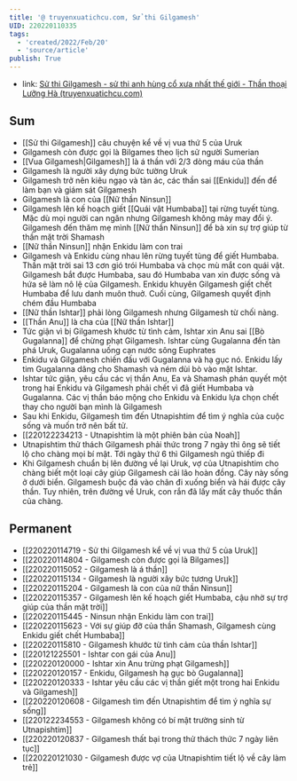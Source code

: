 ```yaml
---
title: '@ truyenxuatichcu.com, Sử thi Gilgamesh'
UID: 220220110335
tags:
  - 'created/2022/Feb/20'
  - 'source/article'
publish: True
---
```

- link: [Sử thi Gilgamesh - sử thi anh hùng cổ xưa nhất thế giới - Thần thoại Lưỡng Hà (truyenxuatichcu.com)](http://truyenxuatichcu.com/than-thoai-luong-ha/su-thi-gilgamesh-su-thi-anh-hung-co-xua-nhat-the-gioi.html)


## Sum
- [[Sử thi Gilgamesh]] câu chuyện kể về vị vua thứ 5 của Uruk
- Gilgamesh còn được gọi là Bilgames theo lịch sử người Sumerian
- [[Vua Gilgamesh|Gilgamesh]] là á thần với 2/3 dòng máu của thần
- Gilgamesh là người xây dựng bức tường Uruk
- Gilgamesh trở nên kiêu ngạo và tàn ác, các thần sai [[Enkidu]] đến để làm bạn và giám sát Gilgamesh
- Gilgamesh là con của [[Nữ thần Ninsun]]
- Gilgamesh lên kế hoạch giết [[Quái vật Humbaba]] tại rừng tuyết tùng. Mặc dù mọi người can ngăn nhưng Gilgamesh không mảy may đổi ý. Gilgamesh đến thăm mẹ mình [[Nữ thần Ninsun]] để bà xin sự trợ giúp từ thần mặt trời Shamash
- [[Nữ thần Ninsun]] nhận Enkidu làm con trai
- Gilgamesh và Enkidu cùng nhau lên rừng tuyết tùng để giết Humbaba. Thần mặt trời sai 13 cơn gió trói Humbaba và chọc mù mắt con quái vật. Gilgamesh bắt được Humbaba, sau đó Humbaba van xin được sống và hứa sẽ làm nô lệ của Gilgamesh. Enkidu khuyên Gilgamesh giết chết Humbaba để lưu danh muôn thuở. Cuối cùng, Gilgamesh quyết định chém đầu Humbaba
- [[Nữ thần Ishtar]] phải lòng Gilgamesh nhưng Gilgamesh từ chối nàng.
- [[Thần Anu]] là cha của [[Nữ thần Ishtar]]
- Tức giận vì bị Gilgamesh khước từ tình cảm, Ishtar xin Anu sai [[Bò Gugalanna]] để chừng phạt Gilgamesh. Ishtar cùng Gugalanna đến tàn phá Uruk, Gugalanna uống cạn nước sông Euphrates
- Enkidu và Gilgamesh chiến đấu với Gugalanna và hạ gục nó. Enkidu lấy tim Gugalanna dâng cho Shamash và ném dùi bò vào mặt Ishtar.
- Ishtar tức giận, yêu cầu các vị thần Anu, Ea và Shamash phán quyết một trong hai Enkidu và Gilgamesh phải chết vì đã giết Humbaba và Gugalanna. Các vị thần báo mộng cho Enkidu và Enkidu lựa chọn chết thay cho người bạn mình là Gilgamesh
- Sau khi Enkidu, Gilgamesh tìm đến Utnapishtim để tìm ý nghĩa của cuộc sống và muốn trở nên bất tử.
- [[220122234213 - Utnapishtim là một phiên bản của Noah]]
- Utnapishtim thử thách Gilgamesh phải thức trong 7 ngày thì ông sẽ tiết lộ cho chàng mọi bí mật. Tới ngày thứ 6 thì Gilgamesh ngủ thiếp đi
- Khi Gilgamesh chuẩn bị lên đường về lại Uruk, vợ của Utnapishtim cho chàng biết một loại cây giúp Gilgamesh cải lão hoàn đồng. Cây này sống ở dưới biển. Gilgamesh buộc đá vào chân đi xuống biển và hái được cây thần. Tuy nhiên, trên đường về Uruk, con rắn đã lấy mất cây thuốc thần của chàng.

## Permanent
- [[220220114719 - Sử thi Gilgamesh kể về vị vua thứ 5 của Uruk]]
- [[220220114804 - Gilgamesh còn được gọi là Bilgames]]
- [[220220115052 - Gilgamesh là á thần]]
- [[220220115134 - Gilgamesh là người xây bức tương Uruk]]
- [[220220115204 - Gilgamesh là con của nữ thần Ninsun]]
- [[220220115357 - Gilgamesh lên kế hoạch giết Humbaba, cậu nhờ sự trợ giúp của thần mặt trời]]
- [[220220115445 - Ninsun nhận Enkidu làm con trai]]
- [[220220115623 - Với sự giúp đỡ của thần Shamash, Gilgamesh cùng Enkidu giết chết Humbaba]]
- [[220220115810 - Gilgamesh khước từ tình cảm của thần Ishtar]]
- [[220121225501 - Ishtar con gái của Anu]]
- [[220220120000 - Ishtar xin Anu trừng phạt Gilgamesh]]
- [[220220120157 - Enkidu, Gilgamesh hạ gục bò Gugalanna]]
- [[220220120333 - Ishtar yêu cầu các vị thần giết một trong hai Enkidu và Gilgamesh]]
- [[220220120608 - Gilgamesh tìm đến Utnapishtim để tìm ý nghĩa sự sống]]
- [[220122234553 - Gilgamesh không có bí mật trường sinh từ Utnapishtim]]
- [[220220120837 - Gilgamesh thất bại trong thử thách thức 7 ngày liên tục]]
- [[220220121030 - Gilgamesh được vợ của Utnapishtim tiết lộ về cây làm trẻ]]
